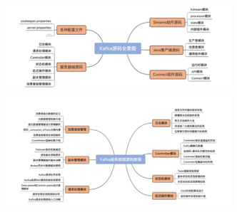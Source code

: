 ![image-20210608215400269](4Kafka源码.assets/image-20210608215400269-3160442.png)

![image-20210608215556847](4Kafka源码.assets/image-20210608215556847-3160558.png)